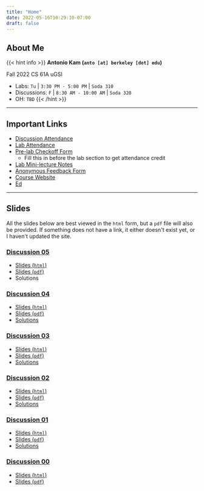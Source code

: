 ```yaml
---
title: "Home"
date: 2022-05-16T10:29:10-07:00
draft: false
---
```


## About Me

{{< hint info >}}
**Antonio Kam (`anto [at] berkeley [dot] edu`)**

Fall 2022 CS 61A uGSI

- Labs: `Tu` | `3:30 PM - 5:00 PM` | `Soda 310`
- Discussions: `F` | `8:30 AM - 10:00 AM` | `Soda 320`
- OH: `TBD`
{{< /hint >}}

---

## Important Links

- [Discussion Attendance](https://links.rouxl.es/disc)
- [Lab Attendance](https://links.rouxl.es/lab)
- [Pre-lab Checkoff Form](https://links.rouxl.es/finished)
  - Fill this in before the lab section to get attendance credit
- [Lab Mini-lecture Notes](https://drive.google.com/drive/folders/1N6JMX-oMz6hF0DDn2WBWErEeUMKWAd5G?usp=sharing)
- [Anonymous Feedback Form](https://links.rouxl.es/feedback)
- [Course Website](https://cs61a.org)
- [Ed](https://edstem.org/us/courses/25379/discussion/)

---

## Slides

All the slides below are best viewed in the `html` form, but a `pdf` file will also be provided. If something does not have a link, it either doesn't exist yet, or I haven't updated the site. 

### [Discussion 05](https://cs61a.org/disc/disc05/)

- [Slides (`html`)](https://slides.rouxl.es/fa22/disc05)
- [Slides (`pdf`)](https://slides.rouxl.es/docs/fa22/disc05.pdf)
- Solutions

### [Discussion 04](https://cs61a.org/disc/disc04/)

- [Slides (`html`)](https://slides.rouxl.es/fa22/disc04)
- [Slides (`pdf`)](https://slides.rouxl.es/docs/fa22/disc04.pdf)
- [Solutions](https://cs61a.org/disc/sol-disc04/)

### [Discussion 03](https://cs61a.org/disc/disc03/)

- [Slides (`html`)](https://slides.rouxl.es/fa22/disc03)
- [Slides (`pdf`)](https://slides.rouxl.es/docs/fa22/disc03.pdf)
- [Solutions](https://cs61a.org/disc/sol-disc03/)

### [Discussion 02](https://cs61a.org/disc/disc02/)

- [Slides (`html`)](https://slides.rouxl.es/fa22/disc02)
- [Slides (`pdf`)](https://slides.rouxl.es/docs/fa22/disc02.pdf)
- [Solutions](https://cs61a.org/disc/sol-disc02/)

### [Discussion 01](https://cs61a.org/disc/disc01/)

- [Slides (`html`)](https://slides.rouxl.es/fa22/disc01)
- [Slides (`pdf`)](https://slides.rouxl.es/docs/fa22/disc01.pdf)
- [Solutions](https://cs61a.org/disc/sol-disc01/)

### [Discussion 00](https://cs61a.org/disc/disc00/)

- [Slides (`html`)](https://slides.rouxl.es/fa22/disc00)
- [Slides (`pdf`)](https://slides.rouxl.es/docs/fa22/disc00.pdf)
